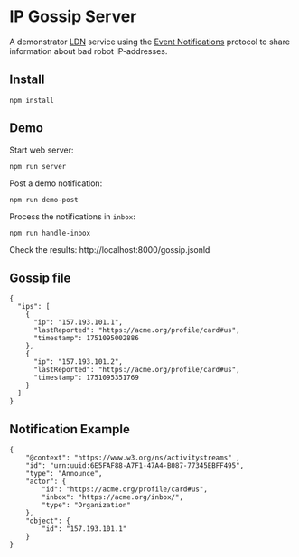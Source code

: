# IP Gossip Server

A demonstrator [LDN](https://www.w3.org/TR/ldn/) service using the [Event Notifications](https://www.eventnotifications.net) protocol to share information about bad robot IP-addresses.

## Install

```
npm install
```

## Demo

Start web server:

```
npm run server
```

Post a demo notification:

```
npm run demo-post
```

Process the notifications in `inbox`:

```
npm run handle-inbox
```

Check the results: http://localhost:8000/gossip.jsonld

## Gossip file

```
{
  "ips": [
    {
      "ip": "157.193.101.1",
      "lastReported": "https://acme.org/profile/card#us",
      "timestamp": 1751095002886
    },
    {
      "ip": "157.193.101.2",
      "lastReported": "https://acme.org/profile/card#us",
      "timestamp": 1751095351769
    }
  ]
}
```

## Notification Example

```
{ 
    "@context": "https://www.w3.org/ns/activitystreams" , 
    "id": "urn:uuid:6E5FAF88-A7F1-47A4-B087-77345EBFF495",
    "type": "Announce",
    "actor": {
        "id": "https://acme.org/profile/card#us",
        "inbox": "https://acme.org/inbox/",
        "type": "Organization"
    },
    "object": {
        "id": "157.193.101.1"
    }
}
```